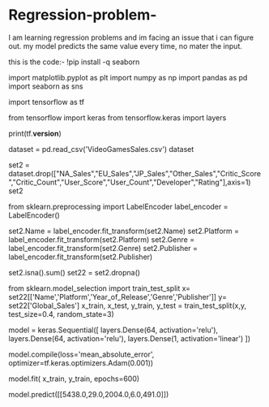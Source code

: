 # Regression-problem-
I am learning regression problems and im facing an issue that i can figure out. my model predicts the same value every time, no mater the input. 

this is the code:- 
!pip install -q seaborn

import matplotlib.pyplot as plt
import numpy as np
import pandas as pd
import seaborn as sns

import tensorflow as tf

from tensorflow import keras
from tensorflow.keras import layers

print(tf.__version__)

dataset = pd.read_csv('VideoGamesSales.csv') 
dataset

set2 = dataset.drop(["NA_Sales","EU_Sales","JP_Sales","Other_Sales","Critic_Score","Critic_Count","User_Score","User_Count","Developer","Rating"],axis=1) 
set2

from sklearn.preprocessing import LabelEncoder 
label_encoder = LabelEncoder() 

set2.Name = label_encoder.fit_transform(set2.Name)
set2.Platform = label_encoder.fit_transform(set2.Platform)
set2.Genre = label_encoder.fit_transform(set2.Genre)
set2.Publisher = label_encoder.fit_transform(set2.Publisher)

set2.isna().sum()
set22 = set2.dropna()

from sklearn.model_selection import train_test_split
x= set22[['Name','Platform','Year_of_Release','Genre','Publisher']]
y= set22['Global_Sales']
x_train, x_test, y_train, y_test = train_test_split(x,y, test_size=0.4, random_state=3)

model = keras.Sequential([
      layers.Dense(64, activation='relu'),
      layers.Dense(64, activation='relu'),
      layers.Dense(1, activation='linear')
])

model.compile(loss='mean_absolute_error',
              optimizer=tf.keras.optimizers.Adam(0.001))
              
model.fit(
    x_train,
    y_train,
    epochs=600)
    
model.predict([[5438.0,29.0,2004.0,6.0,491.0]])
